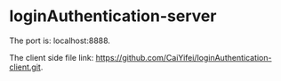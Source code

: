 # loginAuthentication-server
The port is: localhost:8888.

The client side file link: https://github.com/CaiYifei/loginAuthentication-client.git.
